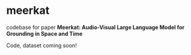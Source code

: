 # meerkat


codebase for paper **Meerkat: Audio-Visual Large Language Model for Grounding in Space and Time**

Code, dataset coming soon!
